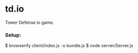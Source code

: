# td.io

Tower Defense io game.

### Setup:
$ browserify client/index.js -o bundle.js
$ node server/Server.js
